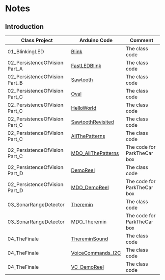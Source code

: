 # Notes

## Introduction

| Class Project | Arduino Code | Comment |
| --- | --- | --- |
| 01_BlinkingLED | [Blink](https://github.com/Mark-MDO47/ArduinoClass/tree/master/ArduinoCode/Blink "Blink") | The class code |
| 02_PersistenceOfVision Part_A | [FastLEDBlink](https://github.com/Mark-MDO47/ArduinoClass/tree/master/ArduinoCode/FastLEDBlink "FastLEDBlink") | The class code |
| 02_PersistenceOfVision Part_B | [Sawtooth](https://github.com/Mark-MDO47/ArduinoClass/tree/master/ArduinoCode/Sawtooth "Sawtooth") | The class code |
| 02_PersistenceOfVision Part_C | [Oval](https://github.com/Mark-MDO47/ArduinoClass/tree/master/ArduinoCode/Oval "Oval") | The class code |
| 02_PersistenceOfVision Part_C | [HelloWorld](https://github.com/Mark-MDO47/ArduinoClass/tree/master/ArduinoCode/ "HelloWorld") | The class code |
| 02_PersistenceOfVision Part_C | [SawtoothRevisited](https://github.com/Mark-MDO47/ArduinoClass/tree/master/ArduinoCode/SawtoothRevisited "SawtoothRevisited") | The class code |
| 02_PersistenceOfVision Part_C | [AllThePatterns](https://github.com/Mark-MDO47/ArduinoClass/tree/master/ArduinoCode/AllThePatterns "AllThePatterns") | The class code |
| 02_PersistenceOfVision Part_C | [MDO_AllThePatterns](https://github.com/Mark-MDO47/ArduinoClass/tree/master/ArduinoCode/MDO_AllThePatterns "MDO_AllThePatterns") | The code for ParkTheCar box |
| 02_PersistenceOfVision Part_D | [DemoReel](https://github.com/Mark-MDO47/ArduinoClass/tree/master/ArduinoCode/DemoReel "DemoReel") | The class code |
| 02_PersistenceOfVision Part_D | [MDO_DemoReel](https://github.com/Mark-MDO47/ArduinoClass/tree/master/ArduinoCode/MDO_DemoReel "MDO_DemoReel") | The code for ParkTheCar box |
| 03_SonarRangeDetector | [Theremin](https://github.com/Mark-MDO47/ArduinoClass/tree/master/ArduinoCode/Theremin "Theremin") | The class code |
| 03_SonarRangeDetector | [MDO_Theremin](https://github.com/Mark-MDO47/ArduinoClass/tree/master/ArduinoCode/MDO_Theremin "MDO_Theremin") | The code for ParkTheCar box |
| 04_TheFinale | [ThereminSound](https://github.com/Mark-MDO47/ArduinoClass/tree/master/ArduinoCode/ThereminSound "ThereminSound") | The class code |
| 04_TheFinale | [VoiceCommands_I2C](https://github.com/Mark-MDO47/ArduinoClass/tree/master/ArduinoCode/VoiceCommands_I2C "VoiceCommands_I2C") | The class code |
| 04_TheFinale | [VC_DemoReel](https://github.com/Mark-MDO47/ArduinoClass/tree/master/ArduinoCode/VC_DemoReel "VC_DemoReel") | The class code |
